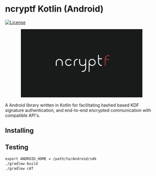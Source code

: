 # ncryptf Kotlin (Android)

[![License](https://img.shields.io/badge/license-BSD-orange.svg?style=flat-square "License")](https://github.com/charlesportwoodii/ncryptf-kotlin/blob/master/LICENSE.md)

<center>
    <img src="https://github.com/charlesportwoodii/ncryptf-kotlin/blob/master/logo.png?raw=true" alt="ncryptf logo" width="400px"/>
</center>

A Android library written in Kotlin for facilitating hashed based KDF signature authentication, and end-to-end encrypted communication with compatible API's.

## Installing

## Testing

```
export ANDROID_HOME = /path/to/Android/sdk
./gradlew build
./gradlew cAT
```